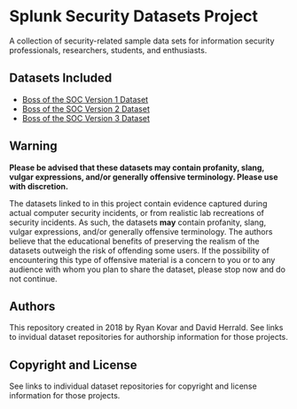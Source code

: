 # Splunk Security Datasets Project
A collection of security-related sample data sets for information security professionals, researchers, students, and enthusiasts.

## Datasets Included
* [Boss of the SOC Version 1 Dataset](https://github.com/splunk/botsv1)
* [Boss of the SOC Version 2 Dataset](https://github.com/splunk/botsv2)
* [Boss of the SOC Version 3 Dataset](https://github.com/splunk/botsv3)


## Warning
**Please be advised that these datasets may contain profanity, slang, vulgar expressions, and/or generally offensive terminology. Please use with discretion.** 

The datasets linked to in this project contain evidence captured during actual computer security incidents, or from realistic lab recreations of security incidents. As such, the datasets **may** contain profanity, slang, vulgar expressions, and/or generally offensive terminology. The authors believe that the educational benefits of preserving the realism of the datasets outweigh the risk of offending some users. If the possibility of encountering this type of offensive material is a concern to you or to any audience with whom you plan to share the dataset, please stop now and do not continue.

## Authors
This repository created in 2018 by Ryan Kovar and David Herrald. See links to invidual dataset repositories for authorship information for those projects.

## Copyright and License
See links to individual dataset repositories for copyright and license information for those projects.
